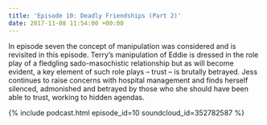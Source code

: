 ```yaml
---
title: 'Episode 10: Deadly Friendships (Part 2)'
date: 2017-11-08 11:54:00 +00:00
---
```


In episode seven the concept of manipulation was considered and is revisited in this episode. Terry’s manipulation of Eddie is dressed in the role play of a fledgling sado-masochistic relationship but as will become evident, a key element of such role plays – trust – is brutally betrayed. Jess continues to raise concerns with hospital management and finds herself silenced, admonished and betrayed by those who she should have been able to trust, working to hidden agendas.

{% include podcast.html episode_id=10 soundcloud_id=352782587 %}